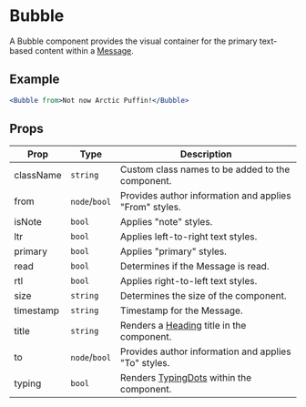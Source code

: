 # Bubble

A Bubble component provides the visual container for the primary text-based content within a [Message](./Message.md).

## Example

```jsx
<Bubble from>Not now Arctic Puffin!</Bubble>
```

## Props

| Prop      | Type          | Description                                                  |
| --------- | ------------- | ------------------------------------------------------------ |
| className | `string`      | Custom class names to be added to the component.             |
| from      | `node`/`bool` | Provides author information and applies "From" styles.       |
| isNote    | `bool`        | Applies "note" styles.                                       |
| ltr       | `bool`        | Applies left-to-right text styles.                           |
| primary   | `bool`        | Applies "primary" styles.                                    |
| read      | `bool`        | Determines if the Message is read.                           |
| rtl       | `bool`        | Applies right-to-left text styles.                           |
| size      | `string`      | Determines the size of the component.                        |
| timestamp | `string`      | Timestamp for the Message.                                   |
| title     | `string`      | Renders a [Heading](../../Heading) title in the component.   |
| to        | `node`/`bool` | Provides author information and applies "To" styles.         |
| typing    | `bool`        | Renders [TypingDots](../../TypingDots) within the component. |

